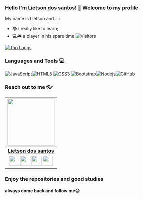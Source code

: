### Hello I'm [Lietson dos santos!](https://twitter.com/DosWime) 👋 Welcome to my profile
My name is Lietson and ...:

 - 📚 I really like to learn;
 - 💻🎮 a player in his spare time
![Visitors](https://visitor-badge.laobi.icu/badge?page_id=rafnixg.rafnixg)

 [![Top Langs](https://github-readme-stats.vercel.app/api/top-langs/?username=lietson&layout=compact)](https://github.com/lietson/github-readme-stats)

### Languages and Tools :computer:
[![JavaScript](https://img.shields.io/badge/-JavaScript-black?style=flat&logo=javascript&link=https://github.com/lietson)](https://github.com/lietson)[![HTML5](https://img.shields.io/badge/-HTML5-E34F26?style=flat&logo=html5&logoColor=white&link=https://github.com/lietson)](https://github.com/lietson) [![CSS3](https://img.shields.io/badge/-CSS3-1572B6?style=flat&logo=css3&link=https://github.com/lietson)](https://github.com/lietson) [![Bootstrap](https://img.shields.io/badge/-Bootstrap-563D7C?style=flat&logo=bootstrap&link=https://github.com/lietson)](https://github.com/lietson)[![Nodejs](https://img.shields.io/badge/-Nodejs-black?style=flat&logo=Node.js&link=https:https://github.com/lietson)](https://github.com/lietson)[![GitHub](https://img.shields.io/badge/-GitHub-181717?style=flat&logo=github&link=https://github.com/lietson)](https://github.com/lietson)

### Reach out to me 👓

|  <a href="https://hritik5102.github.io/"><img src="https://icon-library.net//images/icon-programmer/icon-programmer-14.jpg" width="150px" height="150px" /></a> |
|:---------------------------------------------------------------------------------------------------------------------------------------: |
|       **[Lietson dos santos](https://twitter.com/DosWime)**                                                                                |
|<a href="https://twitter.com/DosWime"><img src="https://i.ibb.co/kmgQVyW/twitter.png" width="32px" height="32px"></a> <a href="https://github.com/lietson"><img src="https://cdn.iconscout.com/icon/free/png-256/github-108-438008.png" width="32px" height="32px"></a> <a href="https://facebook.com/lietson.dossantos/"><img src="https://i.ibb.co/zmYNW4p/facebook.png" width="32px" height="32px"></a> <a href="#"><img src="https://i.ibb.co/Kx2GSrT/linkedin.png" width="32px" height="32px"></a> |


 ### Enjoy the repositories and good studies
 #### always come back and follow me😉

<!--
**lietson/lietson** is a ✨ _special_ ✨ repository because its `README.md` (this file) appears on your GitHub profile.

Here are some ideas to get you started:

- 🔭 I’m currently working on ...
- 🌱 I’m currently learning ...
- 👯 I’m looking to collaborate on ...
- 🤔 I’m looking for help with ...
- 💬 Ask me about ...
- 📫 How to reach me: ...
- 😄 Pronouns: ...
- ⚡ Fun fact: ...
-->
